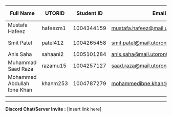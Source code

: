 | Full Name | UTORID | Student ID | Email | Best Way to Contact | Discord Username|
|-----------|--------|------------|-------|---------------------|------------------|
|Mustafa Hafeez|hafeezm1        |1004344159            | mustafa.hafeez@mail.utoronto.ca      | 6475685876                     |digitalizedd#4187                  |
| Smit Patel | patel412 | 1004265458            | smit.patel@mail.utoronto.ca       | 416-358-9153 (text)                    | smite#7160                 |
|Anis Saha  |sahaani2|1005101284  |anis.saha@mail.utoronto.ca       |6475545543                    |DoctorTinku#6184                  |
|Muhammad Saad Raza|razamu15|1004257127|saad.raza@mail.utoronto.ca|6478629787|Muhammad Saad Raza#4075|
|Mohammed Abdullah Ibne Khan|khanm253|1004787279|mohammedibne.khan@mail.utoronto.ca|4165706491    | Abdullah#1598                 |
|           |        |            |       |                     |                  |
---
**Discord Chat/Server Invite :** [insert link here]
